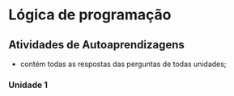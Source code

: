 # Lógica de programação 



## Atividades de Autoaprendizagens

- contém todas as respostas das perguntas de todas unidades;

### Unidade 1

